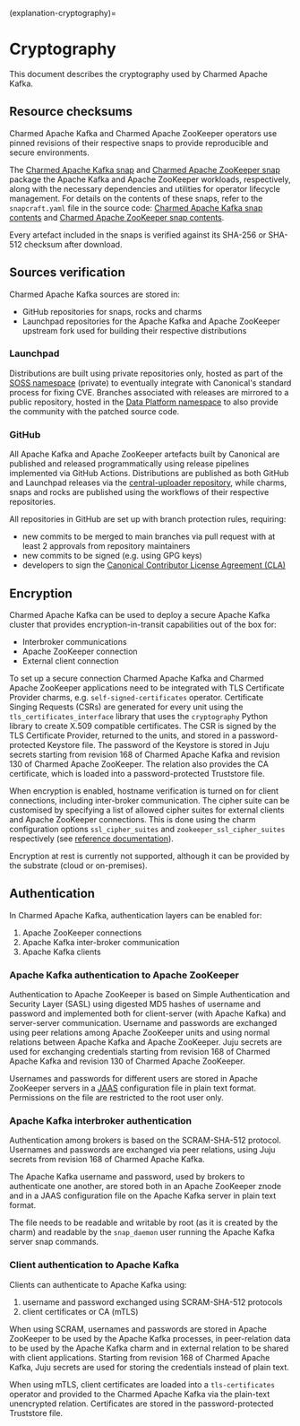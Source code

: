 (explanation-cryptography)=
# Cryptography

This document describes the cryptography used by Charmed Apache Kafka.

## Resource checksums

Charmed Apache Kafka and Charmed Apache ZooKeeper operators use pinned revisions of their respective snaps to provide reproducible and secure environments.

The [Charmed Apache Kafka snap](https://snapcraft.io/charmed-zookeeper) and [Charmed Apache ZooKeeper snap](https://snapcraft.io/charmed-zookeeper) package the Apache Kafka and Apache ZooKeeper workloads, respectively, along with the necessary dependencies and utilities for operator lifecycle management.
For details on the contents of these snaps, refer to the `snapcraft.yaml` file in the source code: [Charmed Apache Kafka snap contents](https://github.com/canonical/charmed-kafka-snap/blob/3/edge/snap/snapcraft.yaml) and [Charmed Apache ZooKeeper snap contents](https://github.com/canonical/charmed-zookeeper-snap/blob/3/edge/snap/snapcraft.yaml).

Every artefact included in the snaps is verified against its SHA-256 or SHA-512 checksum after download.

## Sources verification

Charmed Apache Kafka sources are stored in:

* GitHub repositories for snaps, rocks and charms
* Launchpad repositories for the Apache Kafka and Apache ZooKeeper upstream fork used for building their respective distributions

### Launchpad

Distributions are built using private repositories only, hosted as part of the [SOSS namespace](https://launchpad.net/soss) (private) to eventually
integrate with Canonical's standard process for fixing CVE.
Branches associated with releases are mirrored to a public repository, hosted in the [Data Platform namespace](https://launchpad.net/~data-platform)
to also provide the community with the patched source code.

### GitHub

All Apache Kafka and Apache ZooKeeper artefacts built by Canonical are published and released 
programmatically using release pipelines implemented via GitHub Actions. 
Distributions are published as both GitHub and Launchpad releases via the [central-uploader repository](https://github.com/canonical/central-uploader), while 
charms, snaps and rocks are published using the workflows of their respective repositories. 

All repositories in GitHub are set up with branch protection rules, requiring:

* new commits to be merged to main branches via pull request with at least 2 approvals from repository maintainers
* new commits to be signed (e.g. using GPG keys)
* developers to sign the [Canonical Contributor License Agreement (CLA)](https://ubuntu.com/legal/contributors)

## Encryption

Charmed Apache Kafka can be used to deploy a secure Apache Kafka cluster that provides encryption-in-transit capabilities out of the box 
for:

* Interbroker communications
* Apache ZooKeeper connection
* External client connection 

To set up a secure connection Charmed Apache Kafka and Charmed Apache ZooKeeper applications need to be integrated with TLS Certificate Provider charms, e.g. 
`self-signed-certificates` operator. Certificate Singing Requests (CSRs) are generated for every unit using the `tls_certificates_interface` library that uses the `cryptography` 
Python library to create X.509 compatible certificates. The CSR is signed by the TLS Certificate Provider, returned to the units, and 
stored in a password-protected Keystore file. The password of the Keystore is stored in Juju secrets starting from revision 168 of Charmed Apache Kafka 
and revision 130 of Charmed Apache ZooKeeper. The relation also provides the CA certificate, which is loaded into a password-protected Truststore file.

When encryption is enabled, hostname verification is turned on for client connections, including inter-broker communication. The cipher suite can 
be customised by specifying a list of allowed cipher suites for external clients and Apache ZooKeeper connections. This is done using the charm configuration options
`ssl_cipher_suites`  and `zookeeper_ssl_cipher_suites` respectively (see [reference documentation](https://charmhub.io/kafka/configurations)). 

Encryption at rest is currently not supported, although it can be provided by the substrate (cloud or on-premises).

## Authentication

In Charmed Apache Kafka, authentication layers can be enabled for:

1. Apache ZooKeeper connections
2. Apache Kafka inter-broker communication 
3. Apache Kafka clients

### Apache Kafka authentication to Apache ZooKeeper

Authentication to Apache ZooKeeper is based on Simple Authentication and Security Layer (SASL) using digested MD5 hashes of
username and password and implemented both for client-server (with Apache Kafka) and server-server communication.
Username and passwords are exchanged using peer relations among Apache ZooKeeper units and using normal relations between Apache Kafka and Apache ZooKeeper.
Juju secrets are used for exchanging credentials starting from revision 168 of Charmed Apache Kafka and revision 130 of Charmed Apache ZooKeeper.

Usernames and passwords for different users are stored in Apache ZooKeeper servers in a [JAAS](https://docs.oracle.com/en/java/javase/11/security/java-authentication-and-authorization-service-jaas-reference-guide.html) configuration file in plain text format. 
Permissions on the file are restricted to the root user only. 

### Apache Kafka interbroker authentication

Authentication among brokers is based on the SCRAM-SHA-512 protocol. Usernames and passwords are exchanged via peer relations, using Juju secrets from revision 168 of Charmed Apache Kafka.

The Apache Kafka username and password, used by brokers to authenticate one another, are stored both in an Apache ZooKeeper znode and in a JAAS configuration file on the Apache Kafka server in plain text format.

The file needs to be readable and writable by root (as it is created by the charm) and readable by the `snap_daemon` user running the Apache Kafka server snap commands.

### Client authentication to Apache Kafka

Clients can authenticate to Apache Kafka using:

1. username and password exchanged using SCRAM-SHA-512 protocols
2. client certificates or CA (mTLS)

When using SCRAM, usernames and passwords are stored in Apache ZooKeeper to be used by the Apache Kafka processes, in peer-relation data to be used by the Apache Kafka charm and in external relation to be shared with client applications. 
Starting from revision 168 of Charmed Apache Kafka, Juju secrets are used for storing the credentials instead of plain text.

When using mTLS, client certificates are loaded into a `tls-certificates` operator and provided to the Charmed Apache Kafka via the plain-text unencrypted 
relation. Certificates are stored in the password-protected Truststore file.
